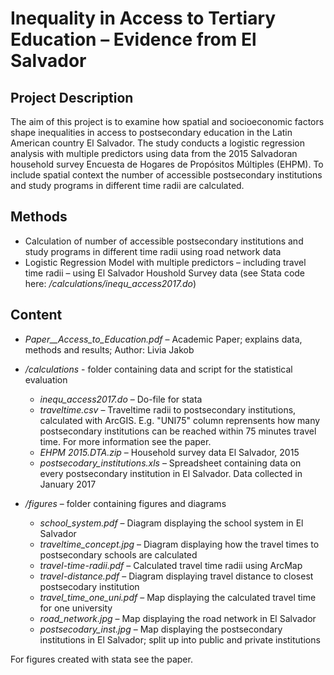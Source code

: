 # Inequality in Access to Tertiary Education – Evidence from El Salvador

## Project Description
The aim of this project is to examine how spatial and socioeconomic factors shape inequalities in access to postsecondary education in the Latin American country El Salvador. The study conducts a logistic regression analysis with multiple predictors using data from the 2015 Salvadoran household survey Encuesta de Hogares de Propósitos Múltiples (EHPM). To include spatial context the number of accessible postsecondary institutions and study programs in different time radii are calculated.

## Methods

- Calculation of number of accessible postsecondary institutions and study programs in different time radii using road network data
- Logistic Regression Model with multiple predictors – including travel time radii – using El Salvador Houshold Survey data (see Stata code here: */calculations/inequ_access2017.do*)




## Content

- *Paper__Access_to_Education.pdf* – Academic Paper; explains data, methods and results; Author: Livia Jakob

- */calculations* - folder containing data and script for the statistical evaluation
  - *inequ_access2017.do* – Do-file for stata 
  - *traveltime.csv* – Traveltime radii to postsecondary institutions, calculated with ArcGIS. E.g. "UNI75" column reprensents how many postsecondary institutions can be reached within 75 minutes travel time. For more information see the paper.
  - *EHPM 2015.DTA.zip* – Household survey data El Salvador, 2015
  - *postsecodary_institutions.xls* – Spreadsheet containing data on every postsecondary institution in El Salvador. Data collected in January 2017
  
- */figures* – folder containing figures and diagrams
  - *school_system.pdf* – Diagram displaying the school system in El Salvador
  - *traveltime_concept.jpg* – Diagram displaying how the travel times to postsecondary schools are calculated
  - *travel-time-radii.pdf* – Calculated travel time radii using ArcMap
  - *travel-distance.pdf* – Diagram displaying travel distance to closest postsecodary institution
  - *travel_time_one_uni.pdf* – Map displaying the calculated travel time for one university
  - *road_network.jpg* – Map displaying the road network in El Salvador
  - *postsecodary_inst.jpg* – Map displaying the postsecondary institutions in El Salvador; split up into public and private institutions
  
For figures created with stata see the paper.
  

